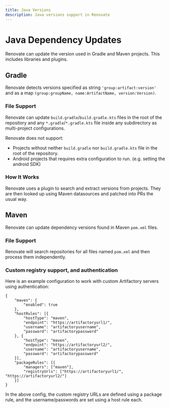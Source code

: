 ```yaml
---
title: Java Versions
description: Java versions support in Renovate
---
```


# Java Dependency Updates

Renovate can update the version used in Gradle and Maven projects. This includes libraries and plugins.

## Gradle

Renovate detects versions specified as string `'group:artifact:version'` and as a map `(group:groupName, name:ArtifactName, version:Version)`.

### File Support

Renovate can update `build.gradle`/`build.gradle.kts` files in the root of the repository and any `*.gradle`/`*.gradle.kts` file inside any subdirectory as multi-project configurations.

Renovate does not support:

- Projects without neither `build.gradle` nor `build.gradle.kts` file in the root of the repository.
- Android projects that requires extra configuration to run. (e.g. setting the android SDK)

### How It Works

Renovate uses a plugin to search and extract versions from projects. They are then looked up using Maven datasources and patched into PRs the usual way.

## Maven

Renovate can update dependency versions found in Maven `pom.xml` files.

### File Support

Renovate will search repositories for all files named `pom.xml` and then process them independently.

### Custom registry support, and authentication

Here is an example configuration to work with custom Artifactory servers using authentication:

```
{
	"maven": {
	    "enabled": true
	},
	"hostRules": [{
	    "hostType": "maven",
        "endpoint": "https://artifactoryurl1/",
	    "username": "artifactoryusername",
	    "password": "artifactorypassword"
	}, {
	    "hostType": "maven",
        "endpoint": "https://artifactoryurl2/",
	    "username": "artifactoryusername",
	    "password": "artifactorypassword"
	}],
    "packageRules": [{
        "managers": ["maven"],
	    "registryUrls": ["https://artifactoryurl1/", "https://artifactoryurl2/"]
    }]
}
```

In the above config, the custom registry URLs are defined using a package rule, and the username/passwords are set using a host rule each.
